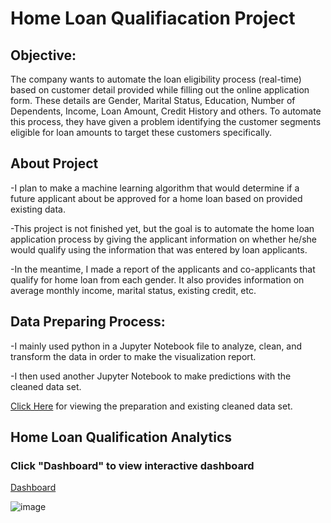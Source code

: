 # Home Loan Qualifiacation Project

## Objective:

The company wants to automate the loan eligibility process (real-time) based on customer detail provided while filling out the online application form. These details are Gender, Marital Status, Education, Number of Dependents, Income, Loan Amount, Credit History and others. To automate this process, they have given a problem identifying the customer segments eligible for loan amounts to target these customers specifically.

## About Project

-I plan to make a machine learning algorithm that would determine if a future applicant about be approved for a home loan based on provided existing data.

-This project is not finished yet, but the goal is to automate the home loan application process by giving the applicant information on whether he/she would qualify using the information that was entered by loan applicants.

-In the meantime, I made a report of the applicants and co-applicants that qualify for home loan from each gender. It also provides information on average monthly income, marital status, existing credit, etc.

## Data Preparing Process:

-I mainly used python in a Jupyter Notebook file to analyze, clean, and transform the data in order to make the visualization report.

-I then used another Jupyter Notebook to make predictions with the cleaned data set.

[Click Here](https://github.com/cjeanmary14/home-loan-qualification-project-data-preparation/tree/main) for viewing the preparation and existing cleaned data set.

## Home Loan Qualification Analytics

### Click "Dashboard" to view interactive dashboard

[Dashboard](https://public.tableau.com/app/profile/chadwick.jeanmary/viz/HomeLoanData_17203883842580/Dashboard1)

![image](https://github.com/user-attachments/assets/ab3c32cd-8396-4941-bdf6-1c386b78379d)


